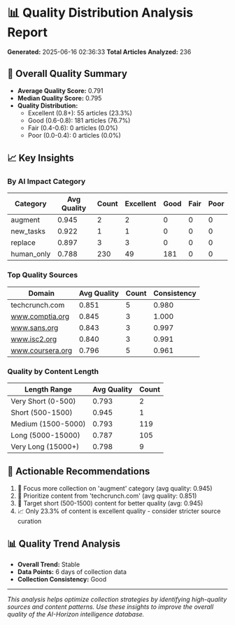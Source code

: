 
# 📊 Quality Distribution Analysis Report

**Generated:** 2025-06-16 02:36:33
**Total Articles Analyzed:** 236

## 🎯 Overall Quality Summary

- **Average Quality Score:** 0.791
- **Median Quality Score:** 0.795
- **Quality Distribution:**
  - Excellent (0.8+): 55 articles (23.3%)
  - Good (0.6-0.8): 181 articles (76.7%)
  - Fair (0.4-0.6): 0 articles (0.0%)
  - Poor (0.0-0.4): 0 articles (0.0%)

## 📈 Key Insights

### By AI Impact Category
| Category | Avg Quality | Count | Excellent | Good | Fair | Poor |
|----------|-------------|-------|-----------|------|------|------|
| augment | 0.945 | 2 | 2 | 0 | 0 | 0 |
| new_tasks | 0.922 | 1 | 1 | 0 | 0 | 0 |
| replace | 0.897 | 3 | 3 | 0 | 0 | 0 |
| human_only | 0.788 | 230 | 49 | 181 | 0 | 0 |

### Top Quality Sources
| Domain | Avg Quality | Count | Consistency |
|--------|-------------|--------|-------------|
| techcrunch.com | 0.851 | 5 | 0.980 |
| www.comptia.org | 0.845 | 3 | 1.000 |
| www.sans.org | 0.843 | 3 | 0.997 |
| www.isc2.org | 0.840 | 3 | 0.991 |
| www.coursera.org | 0.796 | 5 | 0.961 |

### Quality by Content Length
| Length Range | Avg Quality | Count |
|--------------|-------------|-------|
| Very Short (0-500) | 0.793 | 2 |
| Short (500-1500) | 0.945 | 1 |
| Medium (1500-5000) | 0.793 | 119 |
| Long (5000-15000) | 0.787 | 105 |
| Very Long (15000+) | 0.798 | 9 |

## 🎯 Actionable Recommendations

1. 🎯 Focus more collection on 'augment' category (avg quality: 0.945)
2. 🌟 Prioritize content from 'techcrunch.com' (avg quality: 0.851)
3. 📄 Target short (500-1500) content for better quality (avg: 0.945)
4. 📈 Only 23.3% of content is excellent quality - consider stricter source curation


## 📊 Quality Trend Analysis

- **Overall Trend:** Stable
- **Data Points:** 6 days of collection data
- **Collection Consistency:** Good

---

*This analysis helps optimize collection strategies by identifying high-quality sources and content patterns. Use these insights to improve the overall quality of the AI-Horizon intelligence database.*
